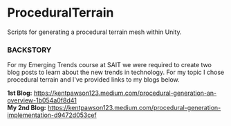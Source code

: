 # ProceduralTerrain
Scripts for generating a procedural terrain mesh within Unity.

### BACKSTORY ###
For my Emerging Trends course at SAIT we were required to create two blog posts to learn about the new trends in technology. 
For my topic I chose procedural terrain and I've provided links to my blogs below.

**1st Blog:** https://kentpawson123.medium.com/procedural-generation-an-overview-1b054a0f8d41 <br/>
**My 2nd Blog:** https://kentpawson123.medium.com/procedural-generation-implementation-d9472d053cef

